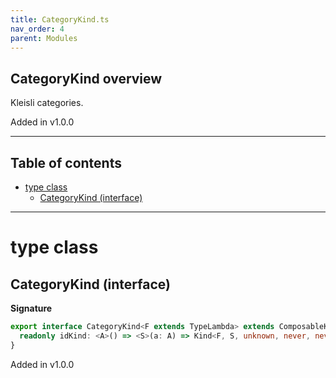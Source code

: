 ```yaml
---
title: CategoryKind.ts
nav_order: 4
parent: Modules
---
```


## CategoryKind overview

Kleisli categories.

Added in v1.0.0

---

<h2 class="text-delta">Table of contents</h2>

- [type class](#type-class)
  - [CategoryKind (interface)](#categorykind-interface)

---

# type class

## CategoryKind (interface)

**Signature**

```ts
export interface CategoryKind<F extends TypeLambda> extends ComposableKind<F> {
  readonly idKind: <A>() => <S>(a: A) => Kind<F, S, unknown, never, never, A>
}
```

Added in v1.0.0
